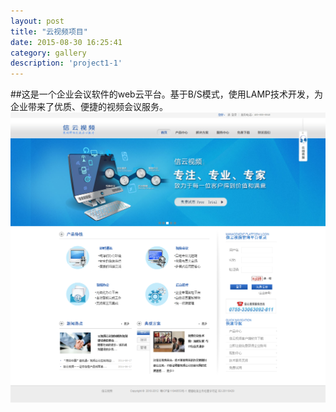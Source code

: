 ```yaml
---
layout: post
title: "云视频项目"
date: 2015-08-30 16:25:41
category: gallery
description: 'project1-1'
---
```

##这是一个企业会议软件的web云平台。基于B/S模式，使用LAMP技术开发，为企业带来了优质、便捷的视频会议服务。
![](https://github.com/jingzihub/myspace/raw/gh-pages/images/project1-1.png)
